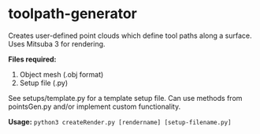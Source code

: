 # toolpath-generator

Creates user-defined point clouds which define tool paths along a surface. Uses Mitsuba 3 for rendering.

**Files required:** 
1. Object mesh (.obj format)
2. Setup file (.py)

See setups/template.py for a template setup file. Can use methods from pointsGen.py and/or implement custom functionality.

**Usage:** `python3 createRender.py [rendername] [setup-filename.py]`
